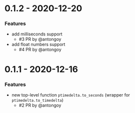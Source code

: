 # 0.1.2 - 2020-12-20

### Features
- add milliseconds support
    - \#3 PR by @antongoy
- add float numbers support
    - \#4 PR by @antongoy
  
# 0.1.1 - 2020-12-16

### Features
- new top-level function `ptimedelta.to_seconds` 
(wrapper for `ptimedelta.to_timedelta`)
    - \#2 PR by @antongoy
